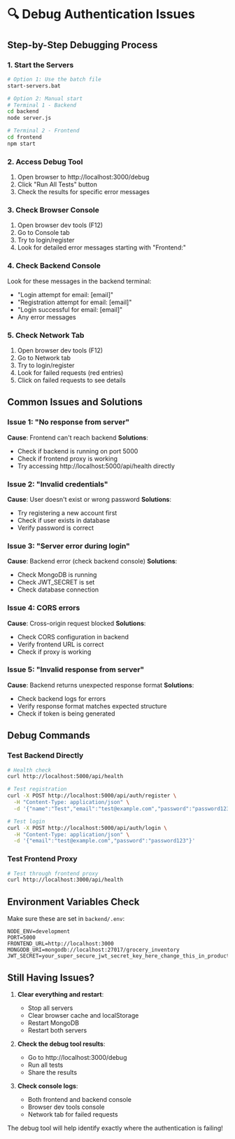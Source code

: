 # 🔍 Debug Authentication Issues

## Step-by-Step Debugging Process

### 1. **Start the Servers**
```bash
# Option 1: Use the batch file
start-servers.bat

# Option 2: Manual start
# Terminal 1 - Backend
cd backend
node server.js

# Terminal 2 - Frontend
cd frontend
npm start
```

### 2. **Access Debug Tool**
1. Open browser to http://localhost:3000/debug
2. Click "Run All Tests" button
3. Check the results for specific error messages

### 3. **Check Browser Console**
1. Open browser dev tools (F12)
2. Go to Console tab
3. Try to login/register
4. Look for detailed error messages starting with "Frontend:"

### 4. **Check Backend Console**
Look for these messages in the backend terminal:
- "Login attempt for email: [email]"
- "Registration attempt for email: [email]"
- "Login successful for email: [email]"
- Any error messages

### 5. **Check Network Tab**
1. Open browser dev tools (F12)
2. Go to Network tab
3. Try to login/register
4. Look for failed requests (red entries)
5. Click on failed requests to see details

## Common Issues and Solutions

### Issue 1: "No response from server"
**Cause**: Frontend can't reach backend
**Solutions**:
- Check if backend is running on port 5000
- Check if frontend proxy is working
- Try accessing http://localhost:5000/api/health directly

### Issue 2: "Invalid credentials"
**Cause**: User doesn't exist or wrong password
**Solutions**:
- Try registering a new account first
- Check if user exists in database
- Verify password is correct

### Issue 3: "Server error during login"
**Cause**: Backend error (check backend console)
**Solutions**:
- Check MongoDB is running
- Check JWT_SECRET is set
- Check database connection

### Issue 4: CORS errors
**Cause**: Cross-origin request blocked
**Solutions**:
- Check CORS configuration in backend
- Verify frontend URL is correct
- Check if proxy is working

### Issue 5: "Invalid response from server"
**Cause**: Backend returns unexpected response format
**Solutions**:
- Check backend logs for errors
- Verify response format matches expected structure
- Check if token is being generated

## Debug Commands

### Test Backend Directly
```bash
# Health check
curl http://localhost:5000/api/health

# Test registration
curl -X POST http://localhost:5000/api/auth/register \
  -H "Content-Type: application/json" \
  -d '{"name":"Test","email":"test@example.com","password":"password123"}'

# Test login
curl -X POST http://localhost:5000/api/auth/login \
  -H "Content-Type: application/json" \
  -d '{"email":"test@example.com","password":"password123"}'
```

### Test Frontend Proxy
```bash
# Test through frontend proxy
curl http://localhost:3000/api/health
```

## Environment Variables Check

Make sure these are set in `backend/.env`:
```
NODE_ENV=development
PORT=5000
FRONTEND_URL=http://localhost:3000
MONGODB_URI=mongodb://localhost:27017/grocery_inventory
JWT_SECRET=your_super_secure_jwt_secret_key_here_change_this_in_production
```

## Still Having Issues?

1. **Clear everything and restart**:
   - Stop all servers
   - Clear browser cache and localStorage
   - Restart MongoDB
   - Restart both servers

2. **Check the debug tool results**:
   - Go to http://localhost:3000/debug
   - Run all tests
   - Share the results

3. **Check console logs**:
   - Both frontend and backend console
   - Browser dev tools console
   - Network tab for failed requests

The debug tool will help identify exactly where the authentication is failing!
